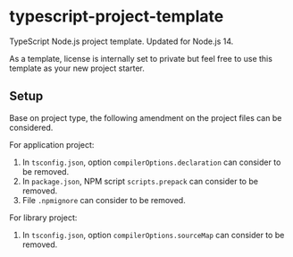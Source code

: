 # typescript-project-template
TypeScript Node.js project template. Updated for Node.js 14.

As a template, license is internally set to private but feel free to use this template as your new project starter.

## Setup
Base on project type, the following amendment on the project files can be considered.

For application project:
1. In `tsconfig.json`, option `compilerOptions.declaration` can consider to be removed.
2. In `package.json`, NPM script `scripts.prepack` can consider to be removed.
3. File `.npmignore` can consider to be removed.

For library project:
1. In `tsconfig.json`, option `compilerOptions.sourceMap` can consider to be removed.
